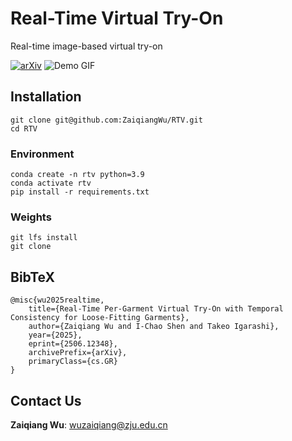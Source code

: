 # Real-Time Virtual Try-On
Real-time image-based virtual try-on

[![arXiv](https://img.shields.io/badge/arXiv-2506.12348-b31b1b.svg)](https://arxiv.org/abs/2506.12348)
![Demo GIF](assets/output.gif)

## Installation

```
git clone git@github.com:ZaiqiangWu/RTV.git
cd RTV
```

### Environment
```
conda create -n rtv python=3.9
conda activate rtv
pip install -r requirements.txt  
```

### Weights

```
git lfs install
git clone 
```
## BibTeX
```text
@misc{wu2025realtime,
    title={Real-Time Per-Garment Virtual Try-On with Temporal Consistency for Loose-Fitting Garments},
    author={Zaiqiang Wu and I-Chao Shen and Takeo Igarashi},
    year={2025},
    eprint={2506.12348},
    archivePrefix={arXiv},
    primaryClass={cs.GR}
}
```

## Contact Us
**Zaiqiang Wu**: [wuzaiqiang@zju.edu.cn](mailto:wuzaiqiang@zju.edu.cn) 